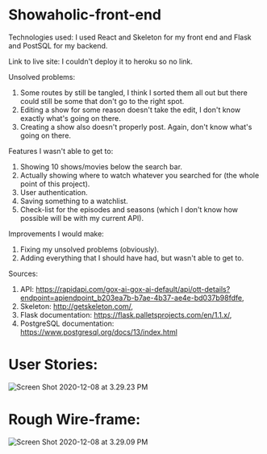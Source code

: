 # Showaholic-front-end

Technologies used: </hr>
  I used React and Skeleton for my front end and Flask and PostSQL for my backend.
  
Link to live site: </hr>
  I couldn't deploy it to heroku so no link.

Unsolved problems: </br>
  1. Some routes by still be tangled, I think I sorted them all out but there could still be some that don't go to the right spot. </br>
  2. Editing a show for some reason doesn't take the edit, I don't know exactly what's going on there. </br>
  3. Creating a show also doesn't properly post. Again, don't know what's going on there. </br>
  
Features I wasn't able to get to: </br>
  1. Showing 10 shows/movies below the search bar.</br>
  2. Actually showing where to watch whatever you searched for (the whole point of this project).</br>
  3. User authentication.</br>
  4. Saving something to a watchlist.</br>
  5. Check-list for the episodes and seasons (which I don't know how possible will be with my current API).</br>
  
Improvements I would make: </br>
  1. Fixing my unsolved problems (obviously). </br>
  2. Adding everything that I should have had, but wasn't able to get to.</br>
  
Sources: </br>
  1. API: https://rapidapi.com/gox-ai-gox-ai-default/api/ott-details?endpoint=apiendpoint_b203ea7b-b7ae-4b37-ae4e-bd037b98fdfe,
  2. Skeleton: http://getskeleton.com/,
  3. Flask documentation: https://flask.palletsprojects.com/en/1.1.x/,
  4. PostgreSQL documentation: https://www.postgresql.org/docs/13/index.html
  

# User Stories: </hr>
![Screen Shot 2020-12-08 at 3.29.23 PM](https://user-images.githubusercontent.com/68412076/101537999-70fede80-396a-11eb-8269-eeb435d1b08f.png)

# Rough Wire-frame: </hr>
![Screen Shot 2020-12-08 at 3.29.09 PM](https://user-images.githubusercontent.com/68412076/101537995-6e9c8480-396a-11eb-887d-d1e77bd5f553.png)
